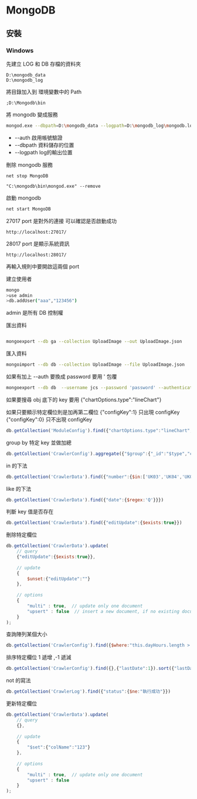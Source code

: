 # MongoDB

## 安裝

### Windows

先建立 LOG 和 DB 存檔的資料夾

```
D:\mongodb_data
D:\mongodb_log
```

將目錄加入到 環境變數中的 Path

```
;D:\Mongodb\bin
```
將 mongodb 變成服務

```bash
mongod.exe --dbpath=D:\mongodb_data --logpath=D:\mongodb_log\mongodb.log --auth --install 
```

- --auth 啟用帳號驗證
- --dbpath 資料儲存的位置
- --logpath log的輸出位置

刪除 mongodb 服務

```
net stop MongoDB

"C:\mongodb\bin\mongod.exe" --remove
```

啟動 mongodb

```bash
net start MongoDB
```

27017 port 是對外的連接 可以確認是否啟動成功
```
http://localhost:27017/
```

28017 port 是顯示系統資訊

```
http://localhost:28017/
```

再輸入規則中要開啟這兩個 port





建立使用者

```bash
mongo
>use admin
>db.addUser("aaa","123456")

```

admin 是所有 DB  控制權


匯出資料

```bash

mongoexport --db ga --collection UploadImage --out UploadImage.json

```



匯入資料

```bash
mongoimport --db db --collection UploadImage --file UploadImage.json
```


如果有加上 --auth 要換成 password 要用 '  包覆

```bash 
mongoexport --db db  --username jcs --password 'password' --authenticationDatabase admin --collection CrawlerConfig --out CrawlerConfig.json

```

如果要搜尋 obj 底下的 key 要用 {"chartOptions.type":"lineChart"}

如果只要顯示特定欄位則是加再第二欄位 
{"configKey":1}  只出現 configKey
{"configKey":0}  只不出現 configKey

```js
db.getCollection('ModuleConfig').find({"chartOptions.type":"lineChart","showRate":true},{"configKey":1,"title":1,"module":1})
```

group by 特定 key 並做加總

```js
db.getCollection('CrawlerConfig').aggregate({"$group":{"_id":"$type","count":{"$sum":1}}})
```
in 的下法

```js
db.getCollection('CrawlerData').find({"number":{$in:['UK03','UK04','UK05']}})
```

like 的下法

```js
db.getCollection('CrawlerData').find({"date":{$regex:'Q'}}})
```

判斷 key 值是否存在

```js
db.getCollection('CrawlerData').find({"editUpdate":{$exists:true}})
```

刪除特定欄位

```js
db.getCollection('CrawlerData').update(
    // query 
    {"editUpdate":{$exists:true}},
    
    // update 
    {
        $unset:{"editUpdate":""}
    },
    
    // options 
    {
        "multi" : true,  // update only one document 
        "upsert" : false  // insert a new document, if no existing document match the query 
    }
);
```

查詢陣列某個大小

```js
db.getCollection('CrawlerConfig').find({$where:"this.dayHours.length > 1"})
```

排序特定欄位 1 遞增 ,-1 遞減

```js
db.getCollection('CrawlerConfig').find({},{"lastDate":1}).sort({"lastDate":-1})
```

not 的寫法

```js
db.getCollection('CrawlerLog').find({"status":{$ne:"執行成功"}})
```

更新特定欄位

```js
db.getCollection('CrawlerData').update(
    // query 
    {},
    
    // update 
    {
        "$set":{"colName":"123"}
    },
    
    // options 
    {
        "multi" : true,  // update only one document 
        "upsert" : false  
    }
);
```
